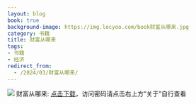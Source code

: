 ```yaml
---
layout: blog
book: true
background-image: https://img.locyoo.com/book财富从哪来.jpg
category: 书籍
title: 财富从哪来
tags:
- 书籍
- 经济
redirect_from:
  - /2024/03/财富从哪来/
---
```

![](https://img.locyoo.com/book财富从哪来.jpg)
财富从哪来: <a name = "ref1" href="https://url18.ctfile.com/f/50983618-1437032729-5ea2f2?p=3619">点击下载</a>，访问密码请点击右上方“关于”自行查看